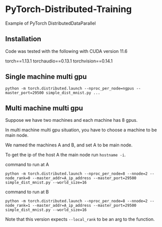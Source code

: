 <!--
 * @Author: Steven Basart
 * @Date: 2023-02-16 18:31:00
 * @Description: In User Settings Edit
 * @FilePath: \PyTorch-Distributed-Training\README.md
 -->
# PyTorch-Distributed-Training
Example of PyTorch DistributedDataParallel

## Installation

Code was tested with the following with CUDA version 11.6

torch==1.13.1
torchaudio==0.13.1
torchvision==0.14.1

## Single machine multi gpu
```
python -m torch.distributed.launch --nproc_per_node=ngpus --master_port=29500 simple_dist_mnist.py ...
```

## Multi machine multi gpu
Suppose we have two machines and each machine has 8 gpus.

In multi machine multi gpu situation, you have to choose a machine to be main node.

We named the machines A and B, and set A to be main node.

To get the ip of the host A the main node run `hostname -i`.

command to run at A

```
python -m torch.distributed.launch --nproc_per_node=8 --nnode=2 --node_rank=0 --master_addr=A_ip_address --master_port=29500 simple_dist_mnist.py --world_size=16
```

command to run at B

```
python -m torch.distributed.launch --nproc_per_node=8 --nnode=2 --node_rank=1 --master_addr=A_ip_address --master_port=29500 simple_dist_mnist.py --world_size=16
```

Note that this version expects `--local_rank` to be an arg to the function.
